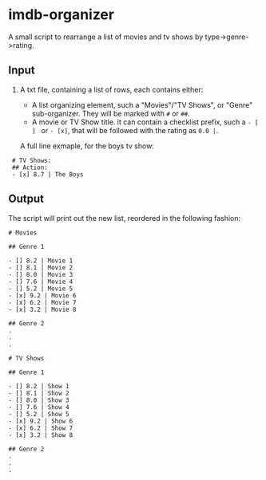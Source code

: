 # imdb-organizer
A small script to rearrange a list of movies and tv shows by type->genre->rating.

## Input
1. A txt file, containing a list of rows, each contains either:
 	- A list organizing element, such a "Movies"/"TV Shows", or "Genre" sub-organizer. They will be marked with `#` or `##`. 
 	- A movie or TV Show title. it can contain a checklist prefix, such a `- [ ] ` or `- [x]`, that will be followed with the rating as ` 0.0 | `.
	
	A full line exmaple, for the boys tv show:
 ```
  # TV Shows:
  ## Action:
  - [x] 8.7 | The Boys
   ```

## Output
The script will print out the new list, reordered in the following fashion:
```
# Movies

## Genre 1

- [] 8.2 | Movie 1
- [] 8.1 | Movie 2
- [] 8.0 | Movie 3
- [] 7.6 | Movie 4
- [] 5.2 | Movie 5
- [x] 9.2 | Movie 6
- [x] 6.2 | Movie 7
- [x] 3.2 | Movie 8

## Genre 2
.
.
.

# TV Shows

## Genre 1

- [] 8.2 | Show 1
- [] 8.1 | Show 2
- [] 8.0 | Show 3
- [] 7.6 | Show 4
- [] 5.2 | Show 5
- [x] 9.2 | Show 6
- [x] 6.2 | Show 7
- [x] 3.2 | Show 8

## Genre 2
.
.
.
```
